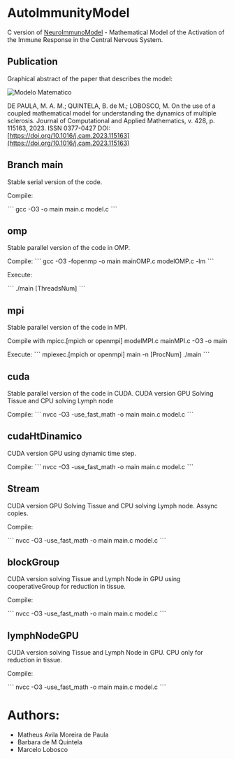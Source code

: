 # AutoImmunityModel

C version of [NeuroImmunoModel](https://github.com/quintelabm/NeuroImmunoModel) - Mathematical Model of the Activation of the Immune Response in the Central Nervous System.

## Publication

Graphical abstract of the paper that describes the model:

![Modelo Matematico](https://ars.els-cdn.com/content/image/1-s2.0-S0377042723001073-ga1_lrg.jpg)



DE PAULA, M. A. M.; QUINTELA, B. de M.; LOBOSCO, M. On the use of a coupled
mathematical model for understanding the dynamics of multiple sclerosis. Journal of
Computational and Applied Mathematics, v. 428, p. 115163, 2023. ISSN 0377-0427
DOI: [https://doi.org/10.1016/j.cam.2023.115163](https://doi.org/10.1016/j.cam.2023.115163)

## Branch main

Stable serial version of the code. 

Compile: 

ˋˋˋ
gcc -O3 -o main main.c model.c
ˋˋˋ

## omp

Stable parallel version of the code in OMP. 

Compile: 
ˋˋˋ
gcc -O3 -fopenmp -o main mainOMP.c modelOMP.c -lm
ˋˋˋ

Execute: 

ˋˋˋ
./main [ThreadsNum]
ˋˋˋ

## mpi

Stable parallel version of the code in MPI. 

Compile with mpicc.[mpich or openmpi] modelMPI.c mainMPI.c -O3 -o main 

Execute: 
ˋˋˋ
mpiexec.[mpich or openmpi] main -n [ProcNum] ./main
ˋˋˋ

## cuda

Stable parallel version of the code in CUDA. CUDA version GPU Solving Tissue and CPU solving Lymph node

Compile: 
ˋˋˋ
nvcc -O3 -use_fast_math -o main main.c model.c
ˋˋˋ

## cudaHtDinamico

CUDA version GPU using dynamic time step.

Compile: 
ˋˋˋ
nvcc -O3 -use_fast_math -o main main.c model.c
ˋˋˋ

## Stream

CUDA version GPU Solving Tissue and CPU solving Lymph node. Assync copies.

Compile: 

ˋˋˋ
nvcc -O3 -use_fast_math -o main main.c model.c
ˋˋˋ

## blockGroup

CUDA version solving Tissue and Lymph Node in GPU using cooperativeGroup for reduction in tissue.

Compile: 

ˋˋˋ
nvcc -O3 -use_fast_math -o main main.c model.c
ˋˋˋ

## lymphNodeGPU

CUDA version solving Tissue and Lymph Node in GPU. CPU only for reduction in tissue.

Compile: 

ˋˋˋ
nvcc -O3 -use_fast_math -o main main.c model.c
ˋˋˋ

# Authors:

* Matheus Avila Moreira de Paula 
* Barbara de M Quintela
* Marcelo Lobosco

